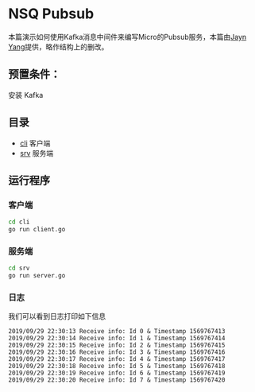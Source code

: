 # NSQ Pubsub

本篇演示如何使用Kafka消息中间件来编写Micro的Pubsub服务，本篇由[Jayn Yang](https://github.com/jayn1985)提供，略作结构上的删改。

## 预置条件：

安装 Kafka

## 目录

- [cli](cli) 客户端
- [srv](srv) 服务端

## 运行程序

### 客户端

```bash
cd cli
go run client.go
```

### 服务端

```bash
cd srv
go run server.go
```

### 日志

我们可以看到日志打印如下信息

```text
2019/09/29 22:30:13 Receive info: Id 0 & Timestamp 1569767413
2019/09/29 22:30:14 Receive info: Id 1 & Timestamp 1569767414
2019/09/29 22:30:15 Receive info: Id 2 & Timestamp 1569767415
2019/09/29 22:30:16 Receive info: Id 3 & Timestamp 1569767416
2019/09/29 22:30:17 Receive info: Id 4 & Timestamp 1569767417
2019/09/29 22:30:18 Receive info: Id 5 & Timestamp 1569767418
2019/09/29 22:30:19 Receive info: Id 6 & Timestamp 1569767419
2019/09/29 22:30:20 Receive info: Id 7 & Timestamp 1569767420
```